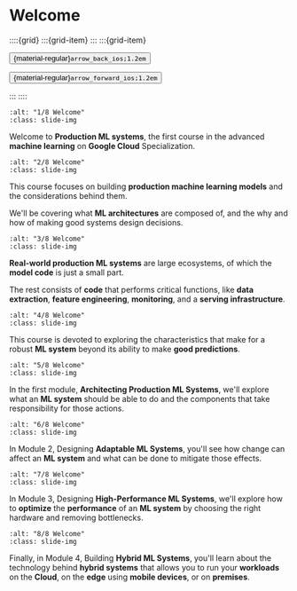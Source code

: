 # Welcome

<aside class="margin sidebar">

::::{grid}
:::{grid-item}
:::
:::{grid-item}
<div id="slide-controls" class="btn-toolbar justify-content-between">

<button id="arrow_back" class="sd-btn">{material-regular}`arrow_back_ios;1.2em`</button>

<button id="arrow_forward" class="sd-btn">{material-regular}`arrow_forward_ios;1.2em`</button>
</div>
:::
::::
</aside>
<div class="slides">
<div>

```{image} ../../../images/gcp_courses/production_ml_systems/intro_to_advanced_ml_on_gcp/welcome/001.jpg
:alt: "1/8 Welcome"
:class: slide-img
```
<div class="cell tag_remove-input tag_output_scroll docutils container">
<div class="cell_output docutils container">

Welcome to **Production ML systems**, the first course in the advanced **machine learning** on **Google Cloud** Specialization.
</div>
</div>
</div>
</div>
<div class="slides">
<div>

```{image} ../../../images/gcp_courses/production_ml_systems/intro_to_advanced_ml_on_gcp/welcome/002.jpg
:alt: "2/8 Welcome"
:class: slide-img
```
<div class="cell tag_remove-input tag_output_scroll docutils container">
<div class="cell_output docutils container">

This course focuses on building **production machine learning models** and the
considerations behind them.

We'll be covering what **ML architectures** are composed of, and the why and how of
making good systems design decisions.
</div>
</div>
</div>
</div>
<div class="slides">
<div>

```{image} ../../../images/gcp_courses/production_ml_systems/intro_to_advanced_ml_on_gcp/welcome/003.jpg
:alt: "3/8 Welcome"
:class: slide-img
```
<div class="cell tag_remove-input tag_output_scroll docutils container">
<div class="cell_output docutils container">

**Real-world production ML systems** are large ecosystems, of which the **model code** is
just a small part. 

The rest consists of **code** that performs critical functions, like **data extraction**, **feature engineering**, **monitoring**, and a **serving infrastructure**.
</div>
</div>
</div>
</div>
<div class="slides">
<div>

```{image} ../../../images/gcp_courses/production_ml_systems/intro_to_advanced_ml_on_gcp/welcome/004.jpg
:alt: "4/8 Welcome"
:class: slide-img
```
<div class="cell tag_remove-input tag_output_scroll docutils container">
<div class="cell_output docutils container">

This course is devoted to exploring the characteristics that make for a robust **ML system** beyond its ability to make **good predictions**.
</div>
</div>
</div>
</div>
<div class="slides">
<div>

```{image} ../../../images/gcp_courses/production_ml_systems/intro_to_advanced_ml_on_gcp/welcome/005.jpg
:alt: "5/8 Welcome"
:class: slide-img
```
<div class="cell tag_remove-input tag_output_scroll docutils container">
<div class="cell_output docutils container">

In the first module, **Architecting Production ML Systems**, we'll explore what an **ML system** should be able to do and the components that take responsibility for those
actions.
</div>
</div>
</div>
</div>
<div class="slides">
<div>

```{image} ../../../images/gcp_courses/production_ml_systems/intro_to_advanced_ml_on_gcp/welcome/006.jpg
:alt: "6/8 Welcome"
:class: slide-img
```
<div class="cell tag_remove-input tag_output_scroll docutils container">
<div class="cell_output docutils container">

In Module 2, Designing **Adaptable ML Systems**, you'll see how change can affect an
**ML system** and what can be done to mitigate those effects.
</div>
</div>
</div>
</div>
<div class="slides">
<div>

```{image} ../../../images/gcp_courses/production_ml_systems/intro_to_advanced_ml_on_gcp/welcome/007.jpg
:alt: "7/8 Welcome"
:class: slide-img
```
<div class="cell tag_remove-input tag_output_scroll docutils container">
<div class="cell_output docutils container">

In Module 3, Designing **High-Performance ML Systems**, we'll explore how to **optimize**
the **performance** of an **ML system** by choosing the right hardware and removing
bottlenecks.
</div>
</div>
</div>
</div>
<div class="slides">
<div>

```{image} ../../../images/gcp_courses/production_ml_systems/intro_to_advanced_ml_on_gcp/welcome/008.jpg
:alt: "8/8 Welcome"
:class: slide-img
```
<div class="cell tag_remove-input tag_output_scroll docutils container">
<div class="cell_output docutils container">

Finally, in Module 4, Building **Hybrid ML Systems**, you'll learn about the technology
behind **hybrid systems** that allows you to run your **workloads** on the **Cloud**, on the **edge** using **mobile devices**, or on **premises**.
</div>
</div>
</div>
</div>
